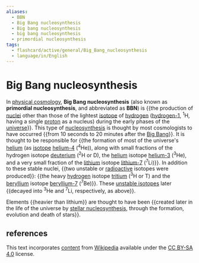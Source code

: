 ```yaml
---
aliases:
  - BBN
  - Big Bang nucleosynthesis
  - Big bang nucleosynthesis
  - big bang nucleosynthesis
  - primordial nucleosynthesis
tags:
  - flashcard/active/general/Big_Bang_nucleosynthesis
  - language/in/English
---
```


# Big Bang nucleosynthesis

In [physical cosmology](physical%20cosmology.md), __Big Bang nucleosynthesis__ (also known as __primordial nucleosynthesis__, and abbreviated as __BBN__) is {{the production of [nuclei](atomic%20nucleus.md) other than those of the lightest [isotope](isotope.md) of [hydrogen](hydrogen.md) ([hydrogen-1](isotopes%20of%20hydrogen.md#hydrogen-1%20(protium)), <sup>1</sup>H, having a single [proton](proton.md) as a nucleus) during the early phases of the [universe](universe.md)}}. This type of [nucleosynthesis](nucleosynthesis.md) is thought by most cosmologists to have occurred {{from 10 seconds to 20 minutes after the [Big Bang](Big%20Bang.md)}}. It is thought to be responsible for {{the formation of most of the universe's [helium](helium.md) (as [isotope](isotopes%20of%20helium.md) [helium-4](helium-4.md) (<sup>4</sup>He)), along with small fractions of the hydrogen isotope [deuterium](deuterium.md) (<sup>2</sup>H or D), the [helium](helium.md) isotope [helium-3](helium-3.md) (<sup>3</sup>He), and a very small fraction of the [lithium](lithium.md) isotope [lithium-7](isotopes%20of%20lithium.md#lithium-7) (<sup>7</sup>Li)}}. In addition to these stable nuclei, {{two unstable or [radioactive](radionuclide.md) isotopes were produced}}: {{the heavy [hydrogen](hydrogen.md) isotope [tritium](tritium.md) (<sup>3</sup>H or T) and the [beryllium](beryllium.md) isotope [beryllium-7](isotopes%20of%20beryllium.md#beryllium-7) (<sup>7</sup>Be)}}. These [unstable isotopes](radionuclide.md) later {{decayed into <sup>3</sup>He and <sup>7</sup>Li, respectively, as above}}. <!--SR:!2025-09-01,292,330!2025-01-05,99,290!2024-12-07,72,270!2025-05-09,182,270!2024-11-27,64,250!2025-03-21,145,290-->

Elements {{heavier than lithium}} are thought to have been {{created later in the life of the universe by [stellar nucleosynthesis](stellar%20nucleosynthesis.md), through the formation, evolution and death of stars}}. <!--SR:!2024-11-14,66,310!2025-07-18,257,330-->

## references

This text incorporates [content](https://en.wikipedia.org/wiki/Big_Bang_nucleosynthesis) from [Wikipedia](Wikipedia.md) available under the [CC BY-SA 4.0](https://creativecommons.org/licenses/by-sa/4.0/) license.
